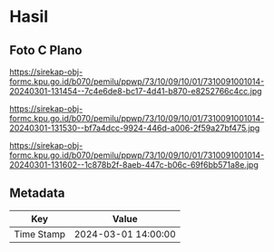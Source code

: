 # Hasil

## Foto C Plano

https://sirekap-obj-formc.kpu.go.id/b070/pemilu/ppwp/73/10/09/10/01/7310091001014-20240301-131454--7c4e6de8-bc17-4d41-b870-e8252766c4cc.jpg

https://sirekap-obj-formc.kpu.go.id/b070/pemilu/ppwp/73/10/09/10/01/7310091001014-20240301-131530--bf7a4dcc-9924-446d-a006-2f59a27bf475.jpg

https://sirekap-obj-formc.kpu.go.id/b070/pemilu/ppwp/73/10/09/10/01/7310091001014-20240301-131602--1c878b2f-8aeb-447c-b06c-69f6bb571a8e.jpg


## Metadata

| Key        | Value               |
| ---------- | ------------------- |
| Time Stamp | 2024-03-01 14:00:00 |



